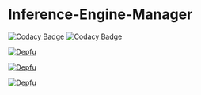 # Inference-Engine-Manager

[![Codacy Badge](https://api.codacy.com/project/badge/Grade/28607b2a6b0e4d2c98227b52a91ca365)](https://app.codacy.com/app/mrstandu33/Inference-Engine-Manager?utm_source=github.com&utm_medium=referral&utm_content=mrstandu33/Inference-Engine-Manager&utm_campaign=Badge_Grade_Settings)
[![Codacy Badge](https://api.codacy.com/project/badge/Grade/bdc02f409c7f4607b2439950c721db0c)](https://app.codacy.com/app/mrstandu33/Inference-Engine-Manager?utm_source=github.com&utm_medium=referral&utm_content=mrstandu33/Inference-Engine-Manager&utm_campaign=Badge_Grade_Settings)

[![Depfu](https://badges.depfu.com/badges/bfab03b07a524791fa461d58c6f0882c/status.svg)](https://depfu.com)

[![Depfu](https://badges.depfu.com/badges/bfab03b07a524791fa461d58c6f0882c/overview.svg)](https://depfu.com/github/mrstandu33/Inference-Engine-Manager?project_id=8542)

[![Depfu](https://badges.depfu.com/badges/bfab03b07a524791fa461d58c6f0882c/count.svg)](https://depfu.com/github/mrstandu33/Inference-Engine-Manager?project_id=8542)